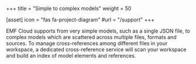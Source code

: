 +++
title = "Simple to complex models"
weight = 50

[asset]
  icon = "fas fa-project-diagram"
  #url = "/support"
+++

EMF Cloud supports from very simple models, such as a single JSON file, to complex models which are scattered across multiple files, formats and sources. To manage cross-references among different files in your workspace, a dedicated cross-reference service will scan your workspace and build an index of model elements and references.
